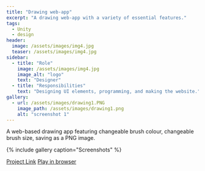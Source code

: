 ```yaml
---
title: "Drawing web-app"
excerpt: "A drawing web-app with a variety of essential features."
tags:
  - Unity
  - design
header:
  image: /assets/images/img4.jpg
  teaser: /assets/images/img4.jpg
sidebar:
  - title: "Role"
    image: /assets/images/img4.jpg
    image_alt: "logo"
    text: "Designer"
  - title: "Responsibilities"
    text: "Designing UI elements, programming, and making the website."
gallery:
  - url: /assets/images/drawing1.PNG
    image_path: /assets/images/drawing1.png
    alt: "screenshot 1"
---
```

A web-based drawing app featuring changeable brush colour, changeable brush size, saving as a PNG image.

{% include gallery caption="Screenshots" %}

<a href="https://github.com/oreoadidas/Drawing-Application-With-Save-Feature" class="btn btn--primary">Project Link</a>
<a href="https://adamalbsoul.github.io/Unity-Paint-WebGL/" class="btn btn--secondary">Play in browser</a>

